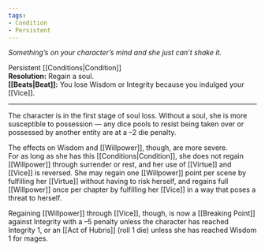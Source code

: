 ```yaml
---
tags:
- Condition
- Persistent
---
```


_Something’s on your character’s mind and she just can’t shake it._

Persistent [[Conditions|Condition]]\
**Resolution:** Regain a soul.\
**[[Beats|Beat]]:** You lose Wisdom or Integrity because you indulged your [[Vice]].

---

The character is in the first stage of soul loss. Without a soul, she is more susceptible to possession — any dice pools to resist being taken over or possessed by another entity are at a –2 die penalty.

The effects on Wisdom and [[Willpower]], though, are more severe.\
For as long as she has this [[Conditions|Condition]], she does not regain [[Willpower]] through surrender or rest, and her use of [[Virtue]] and [[Vice]] is reversed. She may regain one [[Willpower]] point per scene by fulfilling her [[Virtue]] without having to risk herself, and regains full [[Willpower]] once per chapter by fulfilling her [[Vice]] in a way that poses a threat to herself.

Regaining [[Willpower]] through [[Vice]], though, is now a [[Breaking Point]] against Integrity with a –5 penalty unless the character has reached Integrity 1, or an [[Act of Hubris]] (roll 1 die) unless she has reached Wisdom 1 for mages.